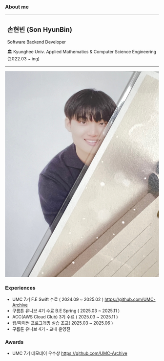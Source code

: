 ###  About me
<table>
  <tr>
    <td>
      <h2> 손현빈 (Son HyunBin) </h2>
      <p> Software Backend Developer</p> 
      <p>🏛 Kyunghee Univ. Applied Mathematics & Computer Science Engineering (2022.03 ~ ing)</p>
    </td>
  </tr>
</table>

![Profile Picture](assets/profilepic.jpeg)

### Experiences
- UMC 7기 F.E Swift 수료 ( 2024.09 ~ 2025.02 ) https://github.com/UMC-Archive
- 구름톤 유니브 4기 수료 B.E Spring ( 2025.03 ~ 2025.11 )
- ACC(AWS Cloud Club) 3기 수료 ( 2025.03 ~ 2025.11 )
- 웹/파이썬 프로그래밍 실습 조교( 2025.03 ~ 2025.06 )
- 구름톤 유니브 4기 - 교내 운영진
### Awards 
- UMC 7기 데모데이 우수상 https://github.com/UMC-Archive
  
